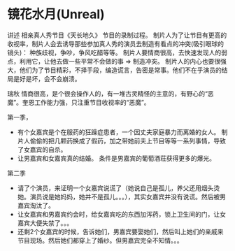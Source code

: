 # 镜花水月(Unreal)
讲述 相亲真人秀节目《天长地久》 节目的录制过程。 制片人为了让节目有更高的收视率，制片人会去诱导那些参加真人秀的演员去制造有看点的冲突(吸引眼球的镜头)： 种族歧视，争吵，争风吃醋等等。 制片人要情商很高，去快速发现人的弱点，利用它，让他去做一些平常不会做的事 => 制造冲突。 制片人的内心也要很强大，他们为了节目精彩，不择手段，编造谎言，告密是常事。他们不在乎演员的结局是好是坏，会不会崩溃。

瑞秋 情商很高，是个很会操作人的，有一堆古灵精怪的主意的，有野心的“恶魔”。奎恩工作能力强，只注重节目收视率的“恶魔”。

第一季，
* 有个女嘉宾是个在服药的狂躁症患者，一个因丈夫家庭暴力而离婚的女人。 制片人偷偷的把几颗药换成了假药，加之带她前夫上节目等等一系列事情，导致了女嘉宾的自杀。
* 让男嘉宾和女嘉宾真的结婚。 条件是男嘉宾的葡萄酒荘获得更多的爆光。

第二季
* 请了个演员，来证明一个女嘉宾说谎了（她说自己是孤儿，养父还用烟头烫她。演员说是她妈妈，她并不是孤儿。。。），其实女嘉宾并没有说谎。然后被男嘉宾淘汰了。
* 让女嘉宾和男嘉宾约会时，给女嘉宾吃的东西加泻药，锁上卫生间的门，让女嘉宾大便失禁了。。。
* 还剩2个女嘉宾的时候，告诉她们，男嘉宾要娶她们，然后叫上她们的亲戚来节目现场。然后她们都穿上了婚纱。但男嘉宾完全不知情。。。